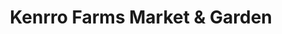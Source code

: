 ---
title: "Kenrro Farms Market & Garden"
url: /brodheadsville/kenrro-farms-market-and-garden/
shop: farm
---